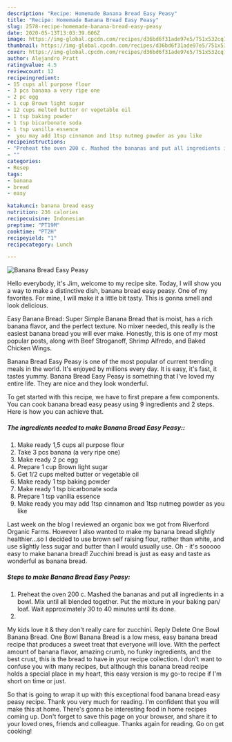 ```yaml
---
description: "Recipe: Homemade Banana Bread Easy Peasy"
title: "Recipe: Homemade Banana Bread Easy Peasy"
slug: 2578-recipe-homemade-banana-bread-easy-peasy
date: 2020-05-13T13:03:39.606Z
image: https://img-global.cpcdn.com/recipes/d36bd6f31ade97e5/751x532cq70/banana-bread-easy-peasy-recipe-main-photo.jpg
thumbnail: https://img-global.cpcdn.com/recipes/d36bd6f31ade97e5/751x532cq70/banana-bread-easy-peasy-recipe-main-photo.jpg
cover: https://img-global.cpcdn.com/recipes/d36bd6f31ade97e5/751x532cq70/banana-bread-easy-peasy-recipe-main-photo.jpg
author: Alejandro Pratt
ratingvalue: 4.5
reviewcount: 12
recipeingredient:
- 15 cups all purpose flour
- 3 pcs banana a very ripe one
- 2 pc egg
- 1 cup Brown light sugar
- 12 cups melted butter or vegetable oil
- 1 tsp baking powder
- 1 tsp bicarbonate soda
- 1 tsp vanilla essence
-  you may add 1tsp cinnamon and 1tsp nutmeg powder as you like
recipeinstructions:
- "Preheat the oven 200 c. Mashed the bananas and put all ingredients in a bowl. Mix until all blended together. Put the mixture in your baking pan/ loaf. Wait approximately 30 to 40 minutes until its done."
- ""
categories:
- Resep
tags:
- banana
- bread
- easy

katakunci: banana bread easy
nutrition: 236 calories
recipecuisine: Indonesian
preptime: "PT19M"
cooktime: "PT2H"
recipeyield: "1"
recipecategory: Lunch

---
```



![Banana Bread Easy Peasy](https://img-global.cpcdn.com/recipes/d36bd6f31ade97e5/751x532cq70/banana-bread-easy-peasy-recipe-main-photo.jpg)

Hello everybody, it's Jim, welcome to my recipe site. Today, I will show you a way to make a distinctive dish, banana bread easy peasy. One of my favorites. For mine, I will make it a little bit tasty. This is gonna smell and look delicious.

Easy Banana Bread: Super Simple Banana Bread that is moist, has a rich banana flavor, and the perfect texture. No mixer needed, this really is the easiest banana bread you will ever make. Honestly, this is one of my most popular posts, along with Beef Stroganoff, Shrimp Alfredo, and Baked Chicken Wings.

Banana Bread Easy Peasy is one of the most popular of current trending meals in the world. It's enjoyed by millions every day. It is easy, it's fast, it tastes yummy. Banana Bread Easy Peasy is something that I've loved my entire life. They are nice and they look wonderful.


To get started with this recipe, we have to first prepare a few components. You can cook banana bread easy peasy using 9 ingredients and 2 steps. Here is how you can achieve that.

##### The ingredients needed to make Banana Bread Easy Peasy::

1. Make ready 1,5 cups all purpose flour
1. Take 3 pcs banana (a very ripe one)
1. Make ready 2 pc egg
1. Prepare 1 cup Brown light sugar
1. Get 1/2 cups melted butter or vegetable oil
1. Make ready 1 tsp baking powder
1. Make ready 1 tsp bicarbonate soda
1. Prepare 1 tsp vanilla essence
1. Make ready  you may add 1tsp cinnamon and 1tsp nutmeg powder as you like


Last week on the blog I reviewed an organic box we got from Riverford Organic Farms. However I also wanted to make my banana bread slightly healthier…so I decided to use brown self raising flour, rather than white, and use slightly less sugar and butter than I would usually use. Oh - it&#39;s sooooo easy to make banana bread! Zucchini bread is just as easy and taste as wonderful as banana bread. 

##### Steps to make Banana Bread Easy Peasy:

1. Preheat the oven 200 c. Mashed the bananas and put all ingredients in a bowl. Mix until all blended together. Put the mixture in your baking pan/ loaf. Wait approximately 30 to 40 minutes until its done.
1. 


My kids love it &amp; they don&#39;t really care for zucchini. Reply Delete One Bowl Banana Bread. One Bowl Banana Bread is a low mess, easy banana bread recipe that produces a sweet treat that everyone will love. With the perfect amount of banana flavor, amazing crumb, no funky ingredients, and the best crust, this is the bread to have in your recipe collection. I don&#39;t want to confuse you with many recipes, but although this banana bread recipe holds a special place in my heart, this easy version is my go-to recipe if I&#39;m short on time or just. 

So that is going to wrap it up with this exceptional food banana bread easy peasy recipe. Thank you very much for reading. I'm confident that you will make this at home. There's gonna be interesting food in home recipes coming up. Don't forget to save this page on your browser, and share it to your loved ones, friends and colleague. Thanks again for reading. Go on get cooking!
